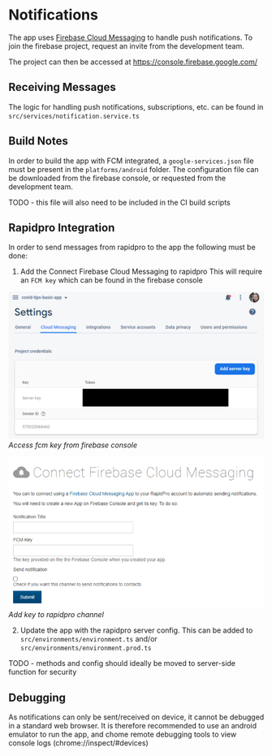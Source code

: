# Notifications

The app uses [Firebase Cloud Messaging](https://firebase.google.com/docs/cloud-messaging) to handle push notifications. To join the firebase project, request an invite from the development team.

The project can then be accessed at https://console.firebase.google.com/

## Receiving Messages

The logic for handling push notifications, subscriptions, etc. can be found in `src/services/notification.service.ts`

## Build Notes

In order to build the app with FCM integrated, a `google-services.json` file must be present in the `platforms/android` folder. The configuration file can be downloaded from the firebase console, or requested from the development team.

TODO - this file will also need to be included in the CI build scripts

## Rapidpro Integration

In order to send messages from rapidpro to the app the following must be done:

1. Add the Connect Firebase Cloud Messaging to rapidpro
   This will require an `FCM key` which can be found in the firebase console

![](images/notifications-key.png)
_Access fcm key from firebase console_

![](images/rapidpro-integration.png)
_Add key to rapidpro channel_

2. Update the app with the rapidpro server config. This can be added to `src/environments/environment.ts` and/or `src/environments/environment.prod.ts`

TODO - methods and config should ideally be moved to server-side function for security

## Debugging

As notifications can only be sent/received on device, it cannot be debugged in a standard web browser. It is therefore recommended to use an android emulator to run the app, and chome remote debugging tools to view console logs (chrome://inspect/#devices)
